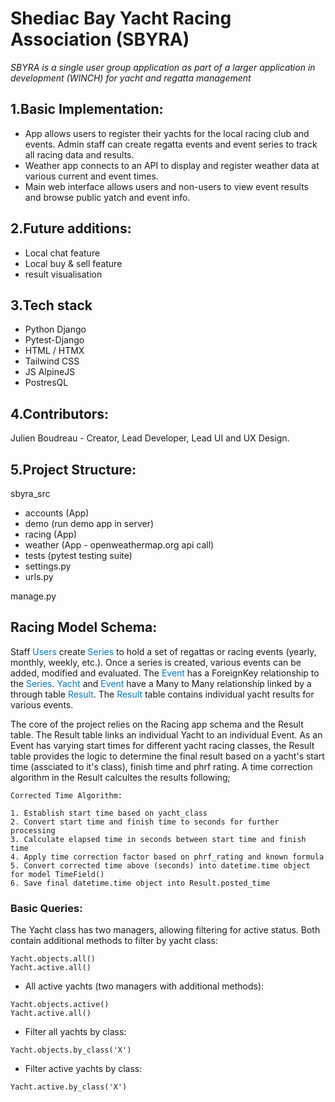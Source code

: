 <style>
blue { color: #0277bd }
</style>

# Shediac Bay Yacht Racing Association (SBYRA)

*SBYRA is a single user group application as part of a larger application in development (WINCH) for yacht and regatta management*

## 1.Basic Implementation: 

- App allows users to register their yachts for the local racing club and events. Admin staff can create regatta events and event series to track all racing data and results. 
- Weather app connects to an API to display and register weather data at various current and event times.
- Main web interface allows users and non-users to view event results and browse public yatch and event info.

## 2.Future additions:

- Local chat feature
- Local buy & sell feature
- result visualisation 

## 3.Tech stack

- Python Django
- Pytest-Django
- HTML / HTMX
- Tailwind CSS
- JS AlpineJS
- PostresQL

## 4.Contributors:

Julien Boudreau - Creator, Lead Developer, Lead UI and UX Design. 

## 5.Project Structure:

sbyra_src
  - accounts (App)
  - demo (run demo app in server)
  - racing (App)
  - weather (App - openweathermap.org api call)
  - tests (pytest testing suite)
  - settings.py
  - urls.py


manage.py

## Racing Model Schema:

Staff <blue>Users</blue> create <blue>Series</blue> to hold a set of regattas or racing events (yearly, monthly, weekly, etc.). Once a series is created, various events can be added, modified and evaluated. The <blue>Event</blue> has a ForeignKey relationship to the <blue>Series</blue>. <blue>Yacht</blue> and <blue>Event</blue> have a Many to Many relationship linked by a through table <blue>Result</blue>. The <blue>Result</blue> table contains individual yacht results for various events. 

The core of the project relies on the Racing app schema and the Result table. The Result table links an individual Yacht to an individual Event. As an Event has varying start times for different yacht racing classes, the Result table provides the logic to determine the final result based on a yacht's start time (assciated to it's class), finish time and phrf rating. A time correction algorithm in the Result calcultes the results following;

    Corrected Time Algorithm:

    1. Establish start time based on yacht_class
    2. Convert start time and finish time to seconds for further processing
    3. Calculate elapsed time in seconds between start time and finish time
    4. Apply time correction factor based on phrf_rating and known formula
    5. Convert corrected time above (seconds) into datetime.time object for model TimeField()
    6. Save final datetime.time object into Result.posted_time

### Basic Queries:


The Yacht class has two managers, allowing filtering for active status. Both contain additional methods to filter by yacht class:

```
Yacht.objects.all()
Yacht.active.all()
```

* All active yachts (two managers with additional methods):
```
Yacht.objects.active()
Yacht.active.all() 
```
* Filter all yachts by class:
```
Yacht.objects.by_class('X') 
```

* Filter active yachts by class:
```
Yacht.active.by_class('X')
```